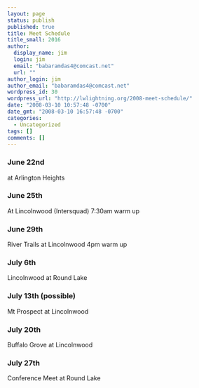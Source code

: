 ```yaml
---
layout: page
status: publish
published: true
title: Meet Schedule
title_small: 2016
author: 
  display_name: jim
  login: jim
  email: "babaramdas4@comcast.net"
  url: ""
author_login: jim
author_email: "babaramdas4@comcast.net"
wordpress_id: 30
wordpress_url: "http://lwlightning.org/2008-meet-schedule/"
date: "2008-03-10 10:57:48 -0700"
date_gmt: "2008-03-10 16:57:48 -0700"
categories: 
  - Uncategorized
tags: []
comments: []
---
```


### June 22nd 
at Arlington Heights

### June 25th 
 At Lincolnwood (Intersquad) 7:30am warm up

### June 29th
River Trails at Lincolnwood 4pm warm up

### July 6th
Lincolnwood at Round Lake

### July 13th (possible)
Mt Prospect at Lincolnwood

### July 20th
Buffalo Grove at Lincolnwood 

### July 27th
Conference Meet at Round Lake
